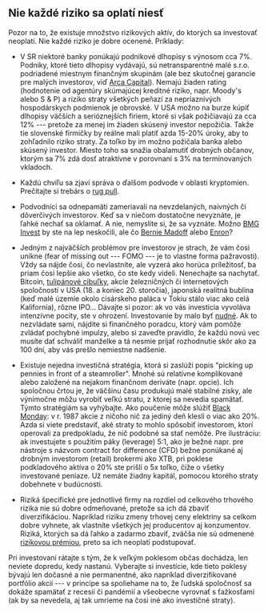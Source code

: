 ## Nie každé riziko sa oplatí niesť

Pozor na to, že existuje množstvo rizikových aktív, do ktorých sa investovať neoplatí. Nie každé riziko je dobre ocenené. Príklady:

* V SR niektoré banky ponúkajú podnikové dlhopisy s výnosom cca 7%. Podniky, ktoré tieto dlhopisy vydávajú, sú netransparentné malé s.r.o. podriadené miestnym finančným skupinám (ale bez skutočnej garancie pre malých investorov, viď [Arca Capital](https://www.startitup.sk/najvacsi-bankrot-v-historii-slovenska-dokonany-ludia-prisli-o-770-milionov-medzi-nimi-aj-manzelka-matovica/)). Nemajú žiaden rating (hodnotenie od agentúry skúmajúcej kreditné riziko, napr. Moody's alebo S & P) a riziko straty všetkých peňazí za nepriaznivých hospodárskych podmienok je obrovské. V USA možno na burze kúpiť dlhopisy väčších a serióznejších firiem, ktoré si však požičiavajú za cca 12% --- pretože za menej im žiaden skúsený investor nepožičia. Takže tie slovenské firmičky by reálne mali platiť azda 15-20% úroky, aby to zohľadnilo riziko straty. Za toľko by im možno požičala banka alebo skúsený investor. Miesto toho sa snažia obalamutiť drobných občanov, ktorým sa 7% zdá dosť atraktívne v porovnaní s 3% na termínovaných vkladoch.

* Každú chvíľu sa zjaví správa o ďalšom podvode v oblasti kryptomien. Prečítajte si trebárs o [rug pull](https://www.techbox.sk/co-je-to-rug-pull-alebo-ako-neprist-o-vsetky-uspory-v-kryptosvete).

* Podvodníci sa odnepamäti zameriavali na nevzdelaných, naivných či dôverčivých investorov. Keď sa v niečom dostatočne nevyznáte, je ľahké nechať sa oklamať. A nie, nemyslite si, že sa vyznáte. Možno [BMG Invest](https://www.financnykompas.sk/clanok/financni-podvodnici-druhy-diel) by ste na lep neskočili, ale čo [Bernie Madoff](https://ekonomialudskourecou.sk/najvacsi-podvod-v-historii-kto-bol-bernie-madoff/) alebo [Enron](https://cs.wikipedia.org/wiki/Enron)?

* Jedným z najväčších problémov pre investorov je strach, že vám čosi unikne (fear of missing out --- FOMO --- je to vlastne forma pažravosti). Vždy sa nájde čosi, čo nevlastníte, ale vyzerá ako horúca príležitosť, ba priam čosi lepšie ako všetko, čo ste kedy videli. Nenechajte sa nachytať. Bitcoin, [tulipánové cibuľky](https://www.finreport.sk/investovanie/tulipanova-horucka-investicna-bublina-ktora-strpcila-zivot-rembrandtovi/), akcie železničných či internetových spoločností v USA (18. a koniec 20. storočia), japonská realitná bublina (keď malé územie okolo cisárskeho paláca v Tokiu stálo viac ako celá Kalifornia), rôzne IPO... Dávajte si pozor: ak vo vás investícia vyvoláva intenzívne pocity, ste v ohrození. Investovanie by malo byť [nudné](https://awealthofcommonsense.com/2022/11/boring-is-beautiful-in-investing/). Ak to nezvládate sami, nájdite si finančného poradcu, ktorý vám pomôže zvládať pochybné impulzy, alebo si zaveďte pravidlo, že každú novú vec musíte dať schváliť manželke a tá nesmie prijať rozhodnutie skôr ako za 100 dní, aby vás prešlo nemiestne nadšenie.

* Existuje nejedna investičná stratégia, ktorá si zaslúži popis "picking up pennies in front of a steamroller". Mnohé sú relatívne komplikované alebo založené na nejakom finančnom deriváte (napr. opcie). Ich spoločnou črtou je, že väčšinu času produkujú malé stabilné zisky, ale výnimočne môžu vyrobiť veľkú stratu, z ktorej sa nevedia spamätať. Týmto stratégiám sa vyhýbajte. Ako poučenie môže slúžiť [Black Monday](https://en.wikipedia.org/wiki/Black_Monday_(1987)): v r. 1987 akcie z ničoho nič za jediný deň klesli o viac ako 20%. Azda si viete predstaviť, aké straty to mohlo spôsobiť investorom, ktorí operovali za predpokladu, že nič podobné sa stať nemôže. Pre ilustráciu: ak investujete s použitím páky (leverage) 5:1, ako je bežné napr. pre nástroje s názvom contract for difference (CFD) bežne ponúkané aj drobným investorom (retail) brokermi ako XTB, pri poklese podkladového aktíva o 20% ste prišli o 5x toľko, čiže o všetky investované peniaze. Už nemáte žiadny kapitál, pomocou ktorého straty dobehnete v budúcnosti.

* Riziká špecifické pre jednotlivé firmy na rozdiel od celkového trhového rizika nie sú dobre odmeňované, pretože sa ich dá zbaviť diverzifikáciou. Napríklad riziku zmeny trhovej ceny elektriny sa celkom dobre vyhnete, ak vlastníte všetkých jej producentov aj konzumentov. Riziká, ktorých sa dá ľahko a zadarmo zbaviť, zväčša nie sú odmenené [rizikovou prémiou](risk_premia.md), preto sa ich neoplatí podstupovať.

Pri investovaní rátajte s tým, že k veľkým poklesom občas dochádza, len neviete dopredu, kedy nastanú. Vyberajte si investície, kde tieto poklesy bývajú len dočasné a nie permanentné, ako napríklad diverzifikované portfólio akcií --- v princípe sa spoliehame na to, že ľudská spoločnosť sa dokáže spamätať z recesií či pandémií a všeobecne vyrovnať s ťažkosťami (ak by sa nevedela, aj tak umrieme na čosi iné ako investičné straty).
